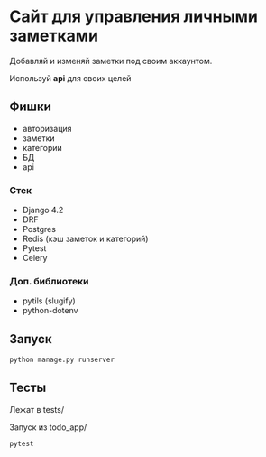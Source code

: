 # Сайт для управления личными заметками

Добавляй и изменяй заметки под своим аккаунтом.

Используй **api** для своих целей

## Фишки

- авторизация
- заметки
- категории
- БД
- api

### Стек

- Django 4.2
- DRF
- Postgres
- Redis (кэш заметок и категорий)
- Pytest
- Celery

### Доп. библиотеки
- pytils (slugify)
- python-dotenv

## Запуск
```python
python manage.py runserver
```
## Тесты
Лежат в tests/

Запуск из todo_app/
```python
pytest
```